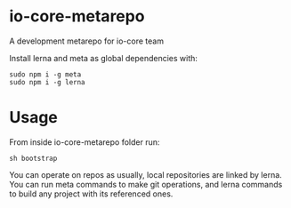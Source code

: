 # io-core-metarepo
A development metarepo for io-core team

Install lerna and meta as global dependencies with: 

```
sudo npm i -g meta
sudo npm i -g lerna
```

# Usage

From inside io-core-metarepo folder run:

```
sh bootstrap
```

You can operate on repos as usually, local repositories are linked by lerna. You can run meta commands to make git operations, and lerna commands to build any project with its referenced ones.

